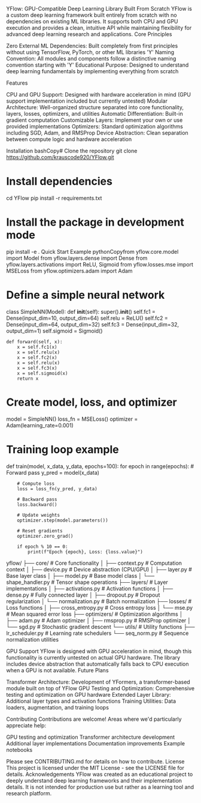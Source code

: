 YFlow: GPU-Compatible Deep Learning Library Built From Scratch
YFlow is a custom deep learning framework built entirely from scratch with no dependencies on existing ML libraries. It supports both CPU and GPU execution and provides a clean, intuitive API while maintaining flexibility for advanced deep learning research and applications.
Core Principles

Zero External ML Dependencies: Built completely from first principles without using TensorFlow, PyTorch, or other ML libraries
'Y' Naming Convention: All modules and components follow a distinctive naming convention starting with 'Y'
Educational Purpose: Designed to understand deep learning fundamentals by implementing everything from scratch

Features

CPU and GPU Support: Designed with hardware acceleration in mind (GPU support implementation included but currently untested)
Modular Architecture: Well-organized structure separated into core functionality, layers, losses, optimizers, and utilities
Automatic Differentiation: Built-in gradient computation
Customizable Layers: Implement your own or use provided implementations
Optimizers: Standard optimization algorithms including SGD, Adam, and RMSProp
Device Abstraction: Clean separation between compute logic and hardware acceleration

Installation
bashCopy# Clone the repository
git clone https://github.com/krauscode920/YFlow.git

# Install dependencies
cd YFlow
pip install -r requirements.txt

# Install the package in development mode
pip install -e .
Quick Start Example
pythonCopyfrom yflow.core.model import Model
from yflow.layers.dense import Dense
from yflow.layers.activations import ReLU, Sigmoid
from yflow.losses.mse import MSELoss
from yflow.optimizers.adam import Adam

# Define a simple neural network
class SimpleNN(Model):
    def __init__(self):
        super().__init__()
        self.fc1 = Dense(input_dim=10, output_dim=64)
        self.relu = ReLU()
        self.fc2 = Dense(input_dim=64, output_dim=32)
        self.fc3 = Dense(input_dim=32, output_dim=1)
        self.sigmoid = Sigmoid()
        
    def forward(self, x):
        x = self.fc1(x)
        x = self.relu(x)
        x = self.fc2(x)
        x = self.relu(x)
        x = self.fc3(x)
        x = self.sigmoid(x)
        return x

# Create model, loss, and optimizer
model = SimpleNN()
loss_fn = MSELoss()
optimizer = Adam(learning_rate=0.001)

# Training loop example
def train(model, x_data, y_data, epochs=100):
    for epoch in range(epochs):
        # Forward pass
        y_pred = model(x_data)
        
        # Compute loss
        loss = loss_fn(y_pred, y_data)
        
        # Backward pass
        loss.backward()
        
        # Update weights
        optimizer.step(model.parameters())
        
        # Reset gradients
        optimizer.zero_grad()
        
        if epoch % 10 == 0:
            print(f"Epoch {epoch}, Loss: {loss.value}")






yflow/
├── core/               # Core functionality
│   ├── context.py      # Computation context
│   ├── device.py       # Device abstraction (CPU/GPU)
│   ├── layer.py        # Base layer class
│   ├── model.py        # Base model class
│   └── shape_handler.py # Tensor shape operations
├── layers/             # Layer implementations
│   ├── activations.py  # Activation functions
│   ├── dense.py        # Fully connected layer
│   ├── dropout.py      # Dropout regularization
│   └── normalization.py # Batch normalization
├── losses/             # Loss functions
│   ├── cross_entropy.py # Cross entropy loss
│   └── mse.py          # Mean squared error loss
├── optimizers/         # Optimization algorithms
│   ├── adam.py         # Adam optimizer
│   ├── rmsprop.py      # RMSProp optimizer
│   └── sgd.py          # Stochastic gradient descent
└── utils/              # Utility functions
    ├── lr_scheduler.py # Learning rate schedulers
    └── seq_norm.py     # Sequence normalization utilities




GPU Support
YFlow is designed with GPU acceleration in mind, though this functionality is currently untested on actual GPU hardware. The library includes device abstraction that automatically falls back to CPU execution when a GPU is not available.
Future Plans

Transformer Architecture: Development of YFormers, a transformer-based module built on top of YFlow
GPU Testing and Optimization: Comprehensive testing and optimization on GPU hardware
Extended Layer Library: Additional layer types and activation functions
Training Utilities: Data loaders, augmentation, and training loops

Contributing
Contributions are welcome! Areas where we'd particularly appreciate help:

GPU testing and optimization
Transformer architecture development
Additional layer implementations
Documentation improvements
Example notebooks

Please see CONTRIBUTING.md for details on how to contribute.
License
This project is licensed under the MIT License - see the LICENSE file for details.
Acknowledgements
YFlow was created as an educational project to deeply understand deep learning frameworks and their implementation details. It is not intended for production use but rather as a learning tool and research platform.
